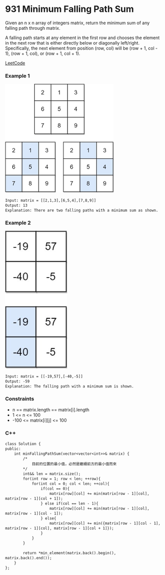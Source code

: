 # 931 Minimum Falling Path Sum

Given an n x n array of integers matrix, return the minimum sum of any falling path through matrix.

A falling path starts at any element in the first row and chooses the element in the next row that is either directly below or diagonally left/right. Specifically, the next element from position (row, col) will be (row + 1, col - 1), (row + 1, col), or (row + 1, col + 1).

[LeetCode](https://leetcode.cn/problems/minimum-falling-path-sum/)


### Example 1

<img src="img/931_1.jpg" width = "350"/>

```
Input: matrix = [[2,1,3],[6,5,4],[7,8,9]]
Output: 13
Explanation: There are two falling paths with a minimum sum as shown.
```

### Example 2

<img src="img/931_2.jpg" width = "200"/>

```
Input: matrix = [[-19,57],[-40,-5]]
Output: -59
Explanation: The falling path with a minimum sum is shown.
```

### Constraints

* n == matrix.length == matrix[i].length
* 1 <= n <= 100
* -100 <= matrix[i][j] <= 100

### C++ 

```
class Solution {
public:
    int minFallingPathSum(vector<vector<int>>& matrix) {
        /*
            目前的位置的最小值，必然是繼續前方的最小值而來
        */  
        int&& len = matrix.size();
        for(int row = 1; row < len; ++row){
            for(int col = 0; col < len; ++col){
                if(col == 0){
                    matrix[row][col] += min(matrix[row - 1][col], matrix[row - 1][col + 1]);
                } else if(col == len - 1){
                    matrix[row][col] += min(matrix[row - 1][col], matrix[row - 1][col - 1]);
                } else{
                    matrix[row][col] += min({matrix[row - 1][col - 1], matrix[row - 1][col], matrix[row - 1][col + 1]});
                }
            }
        }

        return *min_element(matrix.back().begin(), matrix.back().end());
    }
};
```